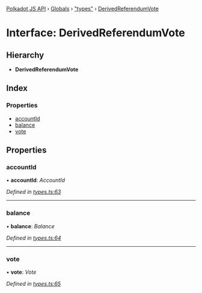 [Polkadot JS API](../README.md) › [Globals](../globals.md) › ["types"](../modules/_types_.md) › [DerivedReferendumVote](_types_.derivedreferendumvote.md)

# Interface: DerivedReferendumVote

## Hierarchy

* **DerivedReferendumVote**

## Index

### Properties

* [accountId](_types_.derivedreferendumvote.md#accountid)
* [balance](_types_.derivedreferendumvote.md#balance)
* [vote](_types_.derivedreferendumvote.md#vote)

## Properties

###  accountId

• **accountId**: *AccountId*

*Defined in [types.ts:63](https://github.com/polkadot-js/api/blob/e49427ac61/packages/api-derive/src/types.ts#L63)*

___

###  balance

• **balance**: *Balance*

*Defined in [types.ts:64](https://github.com/polkadot-js/api/blob/e49427ac61/packages/api-derive/src/types.ts#L64)*

___

###  vote

• **vote**: *Vote*

*Defined in [types.ts:65](https://github.com/polkadot-js/api/blob/e49427ac61/packages/api-derive/src/types.ts#L65)*
